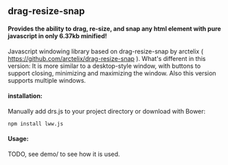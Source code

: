 ## drag-resize-snap

#### Provides the ability to drag, re-size, and snap any html element with pure javascript in only 6.37kb minified!

Javascript windowing library based on drag-resize-snap by arctelix ( https://github.com/arctelix/drag-resize-snap ).
What's different in this version: It is more similar to a desktop-style window, with buttons to support closing, minimizing and maximizing the window. Also this version supports multiple windows.


#### installation:

Manually add drs.js to your project directory or download with Bower:

    npm install lww.js

#### Usage:

TODO, see demo/ to see how it is used.
